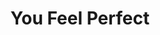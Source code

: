 ---
layout: media
title: "You Feel Perfect"
excerpt:
categories: visual
excerpt:
ads: false
share: true
image:
  id: 22310616052
---